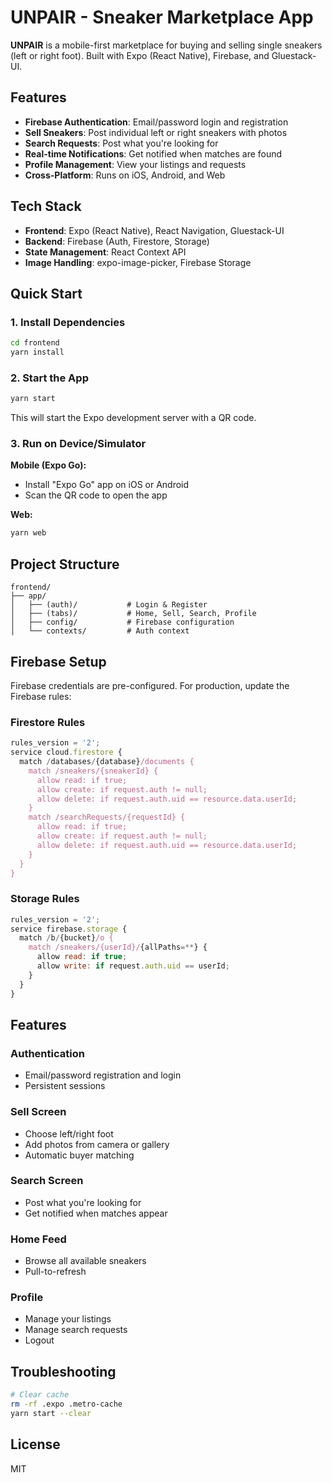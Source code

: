 # UNPAIR - Sneaker Marketplace App

**UNPAIR** is a mobile-first marketplace for buying and selling single sneakers (left or right foot). Built with Expo (React Native), Firebase, and Gluestack-UI.

## Features

- **Firebase Authentication**: Email/password login and registration
- **Sell Sneakers**: Post individual left or right sneakers with photos
- **Search Requests**: Post what you're looking for
- **Real-time Notifications**: Get notified when matches are found
- **Profile Management**: View your listings and requests
- **Cross-Platform**: Runs on iOS, Android, and Web

## Tech Stack

- **Frontend**: Expo (React Native), React Navigation, Gluestack-UI
- **Backend**: Firebase (Auth, Firestore, Storage)
- **State Management**: React Context API
- **Image Handling**: expo-image-picker, Firebase Storage

## Quick Start

### 1. Install Dependencies

```bash
cd frontend
yarn install
```

### 2. Start the App

```bash
yarn start
```

This will start the Expo development server with a QR code.

### 3. Run on Device/Simulator

**Mobile (Expo Go):**
- Install "Expo Go" app on iOS or Android
- Scan the QR code to open the app

**Web:**
```bash
yarn web
```

## Project Structure

```
frontend/
├── app/
│   ├── (auth)/           # Login & Register
│   ├── (tabs)/           # Home, Sell, Search, Profile
│   ├── config/           # Firebase configuration
│   └── contexts/         # Auth context
```

## Firebase Setup

Firebase credentials are pre-configured. For production, update the Firebase rules:

### Firestore Rules
```javascript
rules_version = '2';
service cloud.firestore {
  match /databases/{database}/documents {
    match /sneakers/{sneakerId} {
      allow read: if true;
      allow create: if request.auth != null;
      allow delete: if request.auth.uid == resource.data.userId;
    }
    match /searchRequests/{requestId} {
      allow read: if true;
      allow create: if request.auth != null;
      allow delete: if request.auth.uid == resource.data.userId;
    }
  }
}
```

### Storage Rules
```javascript
rules_version = '2';
service firebase.storage {
  match /b/{bucket}/o {
    match /sneakers/{userId}/{allPaths=**} {
      allow read: if true;
      allow write: if request.auth.uid == userId;
    }
  }
}
```

## Features

### Authentication
- Email/password registration and login
- Persistent sessions

### Sell Screen
- Choose left/right foot
- Add photos from camera or gallery
- Automatic buyer matching

### Search Screen
- Post what you're looking for
- Get notified when matches appear

### Home Feed
- Browse all available sneakers
- Pull-to-refresh

### Profile
- Manage your listings
- Manage search requests
- Logout

## Troubleshooting

```bash
# Clear cache
rm -rf .expo .metro-cache
yarn start --clear
```

## License

MIT
